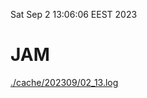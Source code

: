 Sat Sep  2 13:06:06 EEST 2023
# JAM
<a href='./cache/202309/02_13.log'>./cache/202309/02_13.log</a>
